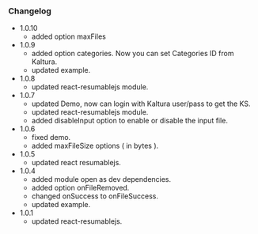 ### Changelog
- 1.0.10
    - added option maxFiles
- 1.0.9
    - added option categories. Now you can set Categories ID from Kaltura.
    - updated example.
- 1.0.8
    - updated react-resumablejs module.
- 1.0.7
    - updated Demo, now can login with Kaltura user/pass to get the KS.
    - updated react-resumablejs module.
    - added disableInput option to enable or disable the input file.
- 1.0.6
    - fixed demo.
    - added maxFileSize options ( in bytes ).
- 1.0.5
    - updated react resumablejs.
- 1.0.4
    - added module open as dev dependencies.
    - added option onFileRemoved.
    - changed onSuccess to onFileSuccess.
    - updated example.
- 1.0.1
    - updated react-resumablejs.